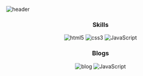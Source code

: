 ![header](https://capsule-render.vercel.app/api?type=transparent&height=100&section=header&text=hyegineer%20github&desc=publishing,%20front-end&fontSize=40&fontColor=333333&Desc&descAlign=57.5&Desc&descAlignY=85)

<h3 align="center">Skills</h3>
<div align=center>
<img alt="html5" src ="https://img.shields.io/badge/HTML5-E34F26?style=flat-square&logo=HTML5&logoColor=white"/> <img alt="css3" src ="https://img.shields.io/badge/CSS3-1572B6?style=flat-square&logo=CSS3&logoColor=white"/> <img alt="JavaScript" src ="https://img.shields.io/badge/JavaScript-F7DF1E?style=flat-square&logo=JavaScript&logoColor=333"/>
</div>

<h3 align="center">Blogs</h3>
<div align=center>
<img alt="blog" href="https://hyegineer.github.io/" src ="https://img.shields.io/badge/Github blog-181717?style=flat-square&logo=GitHub&logoColor=white"/> <img alt="JavaScript" src="https://img.shields.io/badge/velog-1fc392?style=flat-square"/>
</div>


<!--
**hyegineer/hyegineer** is a ✨ _special_ ✨ repository because its `README.md` (this file) appears on your GitHub profile.

Here are some ideas to get you started:

- 🔭 I’m currently working on ...
- 🌱 I’m currently learning ...
- 👯 I’m looking to collaborate on ...
- 🤔 I’m looking for help with ...
- 💬 Ask me about ...
- 📫 How to reach me: ...
- 😄 Pronouns: ...
- ⚡ Fun fact: ...
-->
